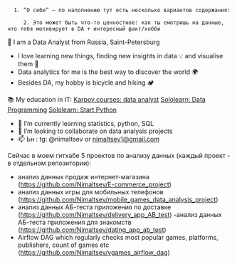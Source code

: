       1. “О себе” – по наполнению тут есть несколько вариантов содержания:

         2. Это может быть что-то ценностное: как ты смотришь на данные, что тебя мотивирует в DA + интересный факт/хобби


👋 I am a Data Analyst from Russia, Saint-Petersburg
- I love learning new things, finding new insights in data 💡 and visualise them 🔮  
- Data analytics for me is the best way to discover the world 🌍
- Besides DA, my hobby is bicycle and hiking 🏕️

📚 My education in IT:
[Karpov.courses: data analyst](https://github.com/Nimaltsev/Nimaltsev/files/13975295/Data.analyst.karpov.pdf)
[Sololearn: Data Programming](https://github.com/Nimaltsev/Nimaltsev/assets/131170450/42488218-0a52-4eac-b6b0-4f7025827852)
[Sololearn: Start Python](https://blob.sololearn.com/certificates/ab8e8cdf-9404-4372-9f09-bb73060d3ef9.pdf)

- 🌱 I’m currently learning statistics, python, SQL
- 💞️ I’m looking to collaborate on data analysis projects
- 📫 Ьн : tg: @nimaltsev or nimaltsev1@gmail.com 

Сейчас в моем гитхабе 5 проектов по анализу данных (каждый проект - в отдельном репозитории):
- анализ данных продаж интернет-магазина (https://github.com/Nimaltsev/E-commerce_project)
- анализ данных игры для мобильных телефонов (https://github.com/Nimaltsev/mobile_games_data_analysis_project)
- анализ данных АБ-теста приложения по доставке (https://github.com/Nimaltsev/delivery_app_AB_test)
-анализ данных АБ-теста приложения для знакомств (https://github.com/Nimaltsev/dating_app_ab_test) 
- Airflow DAG which regularly checks most popular games, platforms, publishers, count of games etc (https://github.com/Nimaltsev/vgames_airflow_dag)

<!---
Nimaltsev/Nimaltsev is a ✨ special ✨ repository because its `README.md` (this file) appears on your GitHub profile.
You can click the Preview link to take a look at your changes.
--->
